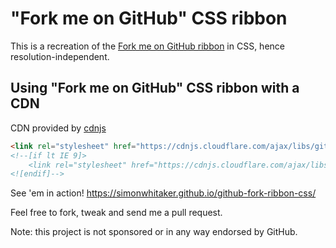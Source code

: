 # "Fork me on GitHub" CSS ribbon

This is a recreation of the [Fork me on GitHub ribbon](https://github.com/blog/273-github-ribbons)
in CSS, hence resolution-independent.

## Using "Fork me on GitHub" CSS ribbon with a CDN

CDN provided by [cdnjs](https://cdnjs.com/libraries/github-fork-ribbon-css)

```html
<link rel="stylesheet" href="https://cdnjs.cloudflare.com/ajax/libs/github-fork-ribbon-css/0.1.1/gh-fork-ribbon.min.css" />
<!--[if lt IE 9]>
    <link rel="stylesheet" href="https://cdnjs.cloudflare.com/ajax/libs/github-fork-ribbon-css/0.1.1/gh-fork-ribbon.ie.min.css" />
<![endif]-->
```

See 'em in action! <https://simonwhitaker.github.io/github-fork-ribbon-css/>

Feel free to fork, tweak and send me a pull request.

Note: this project is not sponsored or in any way endorsed by GitHub.
